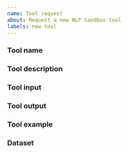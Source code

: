 ```yaml
---
name: Tool request
about: Request a new NLP Sandbox tool
labels: new tool
---
```


<!--
  When requesting a new tool please provide the following information:
-->

### Tool name
<!--
  Provide a tool name. As examples, existing tools names include `Date
  Annotator`, `PHI Deidentifier`.
-->

### Tool description
<!--
  Provide a clear and concise description of what the tool would do.
-->

### Tool input
<!--
  Would the tool re-use an existing NLPSandbox.io schemas? If yes, which one? If
  no, please propose a schema or describe what the tool input would look like.
-->

### Tool output
<!--
  Please propose a schema for the output of the tool or describe what the tool
  output would look like.
-->

### Tool example
<!--
  Do you have an implementation of the proposed tool that has or has not yet
  been packaged as an NLPSandbox.io tool? If yes, would you agree to provide
  this tool as an example to NLPSandbox.io developers?
-->

### Dataset
<!--
  Does your organization has a dataset that can be used to benchmark the
  performance of the proposed tool?
-->
